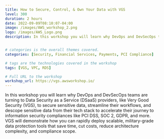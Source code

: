 ```yaml
---
title: How to Secure, Control, & Own Your Data with VGS
level: 300
duration: 2 hours
date: 2022-09-09T08:10:07-04:00
image: /images/AWS_workshop_2.png
logo: /images/AWS_Logo.png
description: In this workshop you will learn why DevOps and DevSecOps teams are turning to Data Security as a Service (DSaaS) providers, like Very Good Security (VGS), to secure sensitive data, streamline their workflows, and descope sensitive data from their tech stack to accelerate their journey to information security compliances like PCI DSS, SOC 2, GDPR, and more. VGS will demonstrate how you can rapidly deploy scalable, military-grade data protection tools that save time, cut costs, reduce architecture complexity, and compliance scope.


# categories is the overall themes covered. 
categories: [Security, Financial Services, Payments, PCI Compliance]

# tags are the technologies covered in the workshop
tags: [VGS, VPC, RDS]

# Full URL to the workshop
workshop_url: https://vgs.awsworkshop.io/
---
```

In this workshop you will learn why DevOps and DevSecOps teams are turning to Data Security as a Service (DSaaS) providers, like Very Good Security (VGS), to secure sensitive data, streamline their workflows, and descope sensitive data from their tech stack to accelerate their journey to information security compliances like PCI DSS, SOC 2, GDPR, and more. VGS will demonstrate how you can rapidly deploy scalable, military-grade data protection tools that save time, cut costs, reduce architecture complexity, and compliance scope.